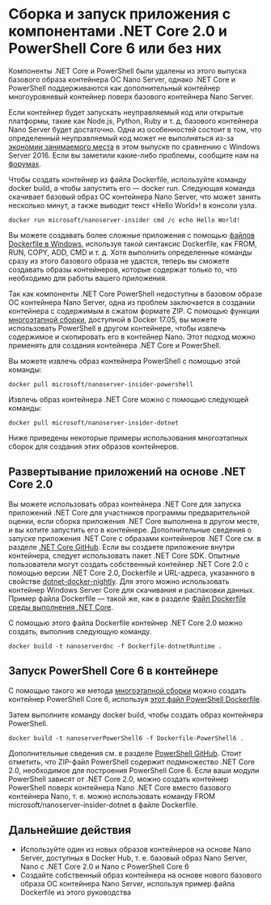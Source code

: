 # Сборка и запуск приложения с компонентами .NET Core 2.0 и PowerShell Core 6 или без них

Компоненты .NET Core и PowerShell были удалены из этого выпуска базового образа контейнера ОС Nano Server, однако .NET Core и PowerShell поддерживаются как дополнительный контейнер многоуровневый контейнер поверх базового контейнера Nano Server.  

Если контейнер будет запускать неуправляемый код или открытые платформы, такие как Node.js, Python, Ruby и т. д, базового контейнера Nano Server будет достаточно.  Одна из особенностей состоит в том, что определенный неуправляемый код может не выполняться из-за [экономии занимаемого места](https://docs.microsoft.com/en-us/windows-server/get-started/nano-in-semi-annual-channel) в этом выпуске по сравнению с Windows Server 2016. Если вы заметили какие-либо проблемы, сообщите нам на [форумах](https://social.msdn.microsoft.com/Forums/en-US/home?forum=windowscontainers). 

Чтобы создать контейнер из файла Dockerfile, используйте команду docker build, а чтобы запустить его — docker run.  Следующая команда скачивает базовый образ ОС контейнера Nano Server, что может занять несколько минут, а также выводит текст «Hello World»! в консоли узла.

```none
docker run microsoft/nanoserver-insider cmd /c echo Hello World!
```

Вы можете создавать более сложные приложения с помощью [файлов Dockerfile в Windows](https://docs.microsoft.com/en-us/virtualization/windowscontainers/manage-docker/manage-windows-dockerfile), используя такой синтаксис Dockerfile, как FROM, RUN, COPY, ADD, CMD и т. д. Хотя выполнить определенные команды сразу из этого базового образа не удастся, теперь вы сможете создавать образы контейнеров, которые содержат только то, что необходимо для работы вашего приложения.

Так как компоненты .NET Core PowerShell недоступны в базовом образе ОС контейнера Nano Server, одна из проблем заключается в создании контейнера с содержимым в сжатом формате ZIP. С помощью функции [многоэтапной сборки](https://docs.docker.com/engine/userguide/eng-image/multistage-build/), доступной в Docker 17.05, вы можете использовать PowerShell в другом контейнере, чтобы извлечь содержимое и скопировать его в контейнер Nano. Этот подход можно применять для создания контейнера .NET Core и PowerShell. 

Вы можете извлечь образ контейнера PowerShell с помощью этой команды:

```none
docker pull microsoft/nanoserver-insider-powershell
```

Извлечь образ контейнера .NET Core можно с помощью следующей команды:

```none
docker pull microsoft/nanoserver-insider-dotnet
```

Ниже приведены некоторые примеры использования многоэтапных сборок для создания этих образов контейнеров.

## Развертывание приложений на основе .NET Core 2.0
Вы можете использовать образ контейнера .NET Core для запуска приложений .NET Core для участников программы предварительной оценки, если сборка приложения .NET Core выполнена в другом месте, и вы хотите запустить его в контейнере.  Дополнительные сведения о запуске приложения .NET Core с образами контейнеров .NET Core см. в разделе [.NET Core GitHub](https://github.com/dotnet/dotnet-docker-nightly).  Если вы создаете приложение внутри контейнера, следует использовать пакет .NET Core SDK.  Опытные пользователи могут создать собственный контейнер .NET Core 2.0 с помощью версии .NET Core 2.0, Dockerfile и URL-адреса, указанного в свойстве [dotnet-docker-nightly](https://github.com/dotnet/dotnet-docker-nightly/tree/master/2.0). Для этого можно использовать контейнер Windows Server Core для скачивания и распаковки данных.  Пример файла Dockerfile — такой же, как в разделе [Файл Dockerfile среды выполнения .NET Core](https://github.com/dotnet/dotnet-docker-nightly/blob/master/2.0/runtime/nanoserver-insider/Dockerfile).


С помощью этого файла Dockerfile контейнер .NET Core 2.0 можно создать, выполнив следующую команду.

```none
docker build -t nanoserverdnc -f Dockerfile-dotnetRuntime .
```

## Запуск PowerShell Core 6 в контейнере
С помощью такого же метода [многоэтапной сборки](https://docs.docker.com/engine/userguide/eng-image/multistage-build/) можно создать контейнер PowerShell Core 6, используя [этот файл PowerShell Dockerfile](https://github.com/PowerShell/PowerShell/blob/master/docker/release/nanoserver-insider/Dockerfile).


Затем выполните команду docker build, чтобы создать образ контейнера PowerShell.

```none 
docker build -t nanoserverPowerShell6 -f Dockerfile-PowerShell6 .
```

Дополнительные сведения см. в разделе [PowerShell GitHub](https://github.com/PowerShell/PowerShell/tree/master/docker/release).  Стоит отметить, что ZIP-файл PowerShell содержит подмножество .NET Core 2.0, необходимое для построения PowerShell Core 6.  Если ваши модули PowerShell зависят от .NET Core 2.0, можно создать контейнер PowerShell поверх контейнера Nano .NET Core вместо базового контейнера Nano, т. е. можно использовать команду FROM microsoft/nanoserver-insider-dotnet в файле Dockerfile. 

## Дальнейшие действия
- Используйте один из новых образов контейнеров на основе Nano Server, доступных в Docker Hub, т. е. базовый образ Nano Server, Nano с .NET Core 2.0 и Nano с PowerShell Core 6
- Создайте собственный образ контейнера на основе нового базового образа ОС контейнера Nano Server, используя пример файла Dockerfile из этого руководства 
